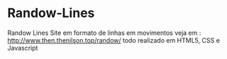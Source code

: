 # Randow-Lines
Randow Lines
Site em formato de linhas em movimentos
veja em :
http://www.then.thenilson.top/randow/
todo realizado em HTML5, CSS e  Javascript
